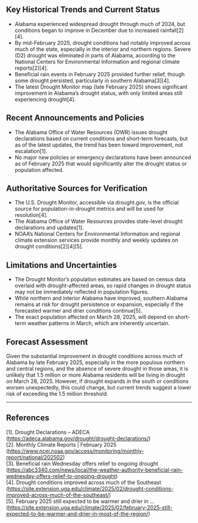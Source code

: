 ## Key Historical Trends and Current Status

- Alabama experienced widespread drought through much of 2024, but conditions began to improve in December due to increased rainfall[2][4].
- By mid-February 2025, drought conditions had notably improved across much of the state, especially in the interior and northern regions. Severe (D2) drought was eliminated in parts of Alabama, according to the National Centers for Environmental Information and regional climate reports[2][4].
- Beneficial rain events in February 2025 provided further relief, though some drought persisted, particularly in southern Alabama[3][4].
- The latest Drought Monitor map (late February 2025) shows significant improvement in Alabama’s drought status, with only limited areas still experiencing drought[4].

## Recent Announcements and Policies

- The Alabama Office of Water Resources (OWR) issues drought declarations based on current conditions and short-term forecasts, but as of the latest updates, the trend has been toward improvement, not escalation[1].
- No major new policies or emergency declarations have been announced as of February 2025 that would significantly alter the drought status or population affected.

## Authoritative Sources for Verification

- The U.S. Drought Monitor, accessible via drought.gov, is the official source for population-in-drought metrics and will be used for resolution[4].
- The Alabama Office of Water Resources provides state-level drought declarations and updates[1].
- NOAA’s National Centers for Environmental Information and regional climate extension services provide monthly and weekly updates on drought conditions[2][4][5].

## Limitations and Uncertainties

- The Drought Monitor’s population estimates are based on census data overlaid with drought-affected areas, so rapid changes in drought status may not be immediately reflected in population figures.
- While northern and interior Alabama have improved, southern Alabama remains at risk for drought persistence or expansion, especially if the forecasted warmer and drier conditions continue[5].
- The exact population affected on March 28, 2025, will depend on short-term weather patterns in March, which are inherently uncertain.

## Forecast Assessment

Given the substantial improvement in drought conditions across much of Alabama by late February 2025, especially in the more populous northern and central regions, and the absence of severe drought in those areas, it is unlikely that 1.5 million or more Alabama residents will be living in drought on March 28, 2025. However, if drought expands in the south or conditions worsen unexpectedly, this could change, but current trends suggest a lower risk of exceeding the 1.5 million threshold.

---

## References

[1]. Drought Declarations – ADECA (https://adeca.alabama.gov/drought/drought-declarations/)  
[2]. Monthly Climate Reports | February 2025 (https://www.ncei.noaa.gov/access/monitoring/monthly-report/national/202502)  
[3]. Beneficial rain Wednesday offers relief to ongoing drought (https://abc3340.com/news/local/the-weather-authority-beneficial-rain-wednesday-offers-relief-to-ongoing-drought)  
[4]. Drought conditions improved across much of the Southeast (https://site.extension.uga.edu/climate/2025/02/drought-conditions-improved-across-much-of-the-southeast/)  
[5]. February 2025 still expected to be warmer and drier in ... (https://site.extension.uga.edu/climate/2025/02/february-2025-still-expected-to-be-warmer-and-drier-in-most-of-the-region/)